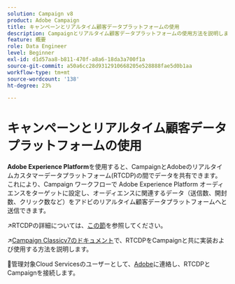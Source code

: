```yaml
---
solution: Campaign v8
product: Adobe Campaign
title: キャンペーンとリアルタイム顧客データプラットフォームの使用
description: Campaignとリアルタイム顧客データプラットフォームの使用方法を説明します。
feature: 概要
role: Data Engineer
level: Beginner
exl-id: d1d57aa8-b811-470f-a8a6-18da3a700f1a
source-git-commit: a50a6cc28d9312910668205e528888fae5d0b1aa
workflow-type: tm+mt
source-wordcount: '138'
ht-degree: 23%

---
```


# キャンペーンとリアルタイム顧客データプラットフォームの使用

**Adobe Experience Platform**&#x200B;を使用すると、CampaignとAdobeのリアルタイムカスタマーデータプラットフォーム(RTCDP)の間でデータを共有できます。 これにより、Campaign ワークフローで Adobe Experience Platform オーディエンスをターゲットに設定し、オーディエンスに関連するデータ（送信数、開封数、クリック数など）をアドビのリアルタイム顧客データプラットフォームへと送信できます。

:arrow_upper_right:RTCDPの詳細については、[この節](https://experienceleague.adobe.com/docs/experience-platform/rtcdp/overview.html?lang=en)を参照してください。

:arrow_upper_right:[Campaign Classicv7のドキュメント](https://experienceleague.adobe.com/docs/campaign-classic/using/integrating-with-adobe-experience-cloud/aep-sources-destinations/get-started-sources-destinations.html?lang=en#integrating-with-adobe-experience-cloud)で、RTCDPをCampaignと共に実装および使用する方法を説明します。

:speech_balloon:管理対象Cloud Servicesのユーザーとして、[Adobe](../start/campaign-faq.md#support)に連絡し、RTCDPとCampaignを接続します。
